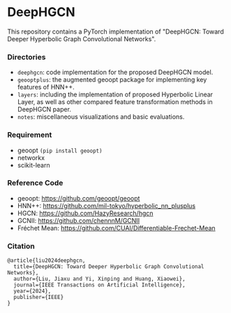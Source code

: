 # DeepHGCN
This repository contains a PyTorch implementation of "DeepHGCN: Toward Deeper Hyperbolic Graph Convolutional Networks".

### Directories
- `deephgcn`: code implementation for the proposed DeepHGCN model.
- `geooptplus`: the augmented geoopt package for implementing key features of HNN++.
- `layers`: including the implementation of proposed Hyperbolic Linear Layer, as well as other compared feature transformation methods in DeepHGCN paper.
- `notes`: miscellaneous visualizations and basic evaluations.

### Requirement
- geoopt ```(pip install geoopt)```
- networkx
- scikit-learn

### Reference Code

- geoopt: https://github.com/geoopt/geoopt
- HNN++: https://github.com/mil-tokyo/hyperbolic_nn_plusplus
- HGCN: https://github.com/HazyResearch/hgcn
- GCNII: https://github.com/chennnM/GCNII
- Fréchet Mean: https://github.com/CUAI/Differentiable-Frechet-Mean

### Citation
```
@article{liu2024deephgcn,
  title={DeepHGCN: Toward Deeper Hyperbolic Graph Convolutional Networks},
  author={Liu, Jiaxu and Yi, Xinping and Huang, Xiaowei},
  journal={IEEE Transactions on Artificial Intelligence},
  year={2024},
  publisher={IEEE}
}
```

